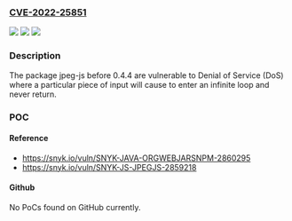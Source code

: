 ### [CVE-2022-25851](https://cve.mitre.org/cgi-bin/cvename.cgi?name=CVE-2022-25851)
![](https://img.shields.io/static/v1?label=Product&message=jpeg-js&color=blue)
![](https://img.shields.io/static/v1?label=Version&message=n%2Fa&color=blue)
![](https://img.shields.io/static/v1?label=Vulnerability&message=Denial%20of%20Service%20(DoS)&color=brighgreen)

### Description

The package jpeg-js before 0.4.4 are vulnerable to Denial of Service (DoS) where a particular piece of input will cause to enter an infinite loop and never return.

### POC

#### Reference
- https://snyk.io/vuln/SNYK-JAVA-ORGWEBJARSNPM-2860295
- https://snyk.io/vuln/SNYK-JS-JPEGJS-2859218

#### Github
No PoCs found on GitHub currently.

